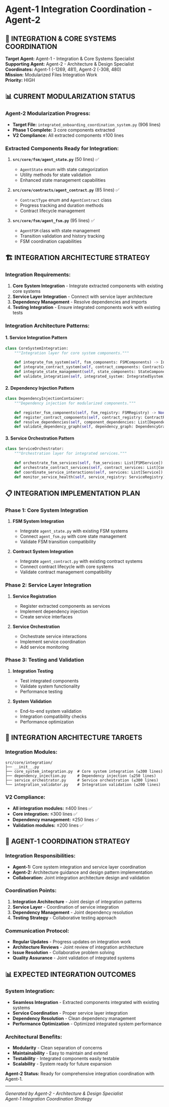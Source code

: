 # Agent-1 Integration Coordination - Agent-2

## 🎯 **INTEGRATION & CORE SYSTEMS COORDINATION**

**Target Agent:** Agent-1 - Integration & Core Systems Specialist  
**Supporting Agent:** Agent-2 - Architecture & Design Specialist  
**Coordinates:** Agent-1 (-1269, 481), Agent-2 (-308, 480)  
**Mission:** Modularized Files Integration Work  
**Priority:** HIGH  

## 📊 **CURRENT MODULARIZATION STATUS**

### **Agent-2 Modularization Progress:**
- **Target File:** `integrated_onboarding_coordination_system.py` (906 lines)
- **Phase 1 Complete:** 3 core components extracted
- **V2 Compliance:** All extracted components ≤100 lines

### **Extracted Components Ready for Integration:**
1. **`src/core/fsm/agent_state.py`** (50 lines) ✅
   - `AgentState` enum with state categorization
   - Utility methods for state validation
   - Enhanced state management capabilities

2. **`src/core/contracts/agent_contract.py`** (85 lines) ✅
   - `ContractType` enum and `AgentContract` class
   - Progress tracking and duration methods
   - Contract lifecycle management

3. **`src/core/fsm/agent_fsm.py`** (95 lines) ✅
   - `AgentFSM` class with state management
   - Transition validation and history tracking
   - FSM coordination capabilities

## 🏗️ **INTEGRATION ARCHITECTURE STRATEGY**

### **Integration Requirements:**
1. **Core System Integration** - Integrate extracted components with existing core systems
2. **Service Layer Integration** - Connect with service layer architecture
3. **Dependency Management** - Resolve dependencies and imports
4. **Testing Integration** - Ensure integrated components work with existing tests

### **Integration Architecture Patterns:**

#### **1. Service Integration Pattern**
```python
class CoreSystemIntegration:
    """Integration layer for core system components."""
    
    def integrate_fsm_system(self, fsm_components: FSMComponents) -> IntegratedFSM:
    def integrate_contract_system(self, contract_components: ContractComponents) -> IntegratedContracts:
    def integrate_state_management(self, state_components: StateComponents) -> IntegratedStates:
    def validate_integration(self, integrated_system: IntegratedSystem) -> IntegrationValidation:
```

#### **2. Dependency Injection Pattern**
```python
class DependencyInjectionContainer:
    """Dependency injection for modularized components."""
    
    def register_fsm_components(self, fsm_registry: FSMRegistry) -> None:
    def register_contract_components(self, contract_registry: ContractRegistry) -> None:
    def resolve_dependencies(self, component_dependencies: List[Dependency]) -> ResolvedDependencies:
    def validate_dependency_graph(self, dependency_graph: DependencyGraph) -> ValidationResult:
```

#### **3. Service Orchestration Pattern**
```python
class ServiceOrchestrator:
    """Orchestration layer for integrated services."""
    
    def orchestrate_fsm_services(self, fsm_services: List[FSMService]) -> OrchestratedFSM:
    def orchestrate_contract_services(self, contract_services: List[ContractService]) -> OrchestratedContracts:
    def coordinate_service_interactions(self, services: List[Service]) -> ServiceCoordination:
    def monitor_service_health(self, service_registry: ServiceRegistry) -> HealthStatus:
```

## 📋 **INTEGRATION IMPLEMENTATION PLAN**

### **Phase 1: Core System Integration**
1. **FSM System Integration**
   - Integrate `agent_state.py` with existing FSM systems
   - Connect `agent_fsm.py` with core state management
   - Validate FSM transition compatibility

2. **Contract System Integration**
   - Integrate `agent_contract.py` with existing contract systems
   - Connect contract lifecycle with core systems
   - Validate contract management compatibility

### **Phase 2: Service Layer Integration**
1. **Service Registration**
   - Register extracted components as services
   - Implement dependency injection
   - Create service interfaces

2. **Service Orchestration**
   - Orchestrate service interactions
   - Implement service coordination
   - Add service monitoring

### **Phase 3: Testing and Validation**
1. **Integration Testing**
   - Test integrated components
   - Validate system functionality
   - Performance testing

2. **System Validation**
   - End-to-end system validation
   - Integration compatibility checks
   - Performance optimization

## 🎯 **INTEGRATION ARCHITECTURE TARGETS**

### **Integration Modules:**
```
src/core/integration/
├── __init__.py
├── core_system_integration.py  # Core system integration (≤300 lines)
├── dependency_injection.py     # Dependency injection (≤250 lines)
├── service_orchestrator.py     # Service orchestration (≤300 lines)
└── integration_validator.py    # Integration validation (≤200 lines)
```

### **V2 Compliance:**
- **All integration modules:** ≤400 lines ✅
- **Core integration:** ≤300 lines ✅
- **Dependency management:** ≤250 lines ✅
- **Validation modules:** ≤200 lines ✅

## 🤝 **AGENT-1 COORDINATION STRATEGY**

### **Integration Responsibilities:**
- **Agent-1:** Core system integration and service layer coordination
- **Agent-2:** Architecture guidance and design pattern implementation
- **Collaboration:** Joint integration architecture design and validation

### **Coordination Points:**
1. **Integration Architecture** - Joint design of integration patterns
2. **Service Layer** - Coordination of service integration
3. **Dependency Management** - Joint dependency resolution
4. **Testing Strategy** - Collaborative testing approach

### **Communication Protocol:**
- **Regular Updates** - Progress updates on integration work
- **Architecture Reviews** - Joint review of integration architecture
- **Issue Resolution** - Collaborative problem solving
- **Quality Assurance** - Joint validation of integrated systems

## 📊 **EXPECTED INTEGRATION OUTCOMES**

### **System Integration:**
- **Seamless Integration** - Extracted components integrated with existing systems
- **Service Coordination** - Proper service layer integration
- **Dependency Resolution** - Clean dependency management
- **Performance Optimization** - Optimized integrated system performance

### **Architectural Benefits:**
- **Modularity** - Clean separation of concerns
- **Maintainability** - Easy to maintain and extend
- **Testability** - Integrated components easily testable
- **Scalability** - System ready for future expansion

**Agent-2 Status:** Ready for comprehensive integration coordination with Agent-1.

---
*Generated by Agent-2 - Architecture & Design Specialist*  
*Agent-1 Integration Coordination Strategy*
